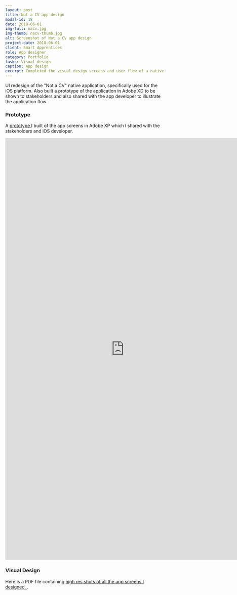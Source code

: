 ```yaml
---
layout: post
title: Not a CV app design
modal-id: 18
date: 2018-06-01
img-full: nacv.jpg
img-thumb: nacv-thumb.jpg
alt: Screenshot of Not a CV app design
project-date: 2018-06-01
client: Smart Apprentices
role: App designer
category: Portfolio
tasks: Visual design
caption: App design
excerpt: Completed the visual design screens and user flow of a native app version of a Smart Apprentices product.
---
```


UI redesign of the "Not a CV" native application, specifically used for the iOS platform.  Also built a prototype of the application in Adobe XD to be shown to stakeholders and also shared with the app developer to illustrate the application flow. 

### Prototype
A <a href="https://xd.adobe.com/embed/9848c62e-f8fb-4b46-4343-24379329a8cd-ee79/"> prototype </a> I built of the app screens in Adobe XP which I shared with the stakeholders and iOS developer.

<iframe width="750" height="1334" src="https://xd.adobe.com/embed/9848c62e-f8fb-4b46-4343-24379329a8cd-ee79/" frameborder="0" allowfullscreen></iframe>

### Visual Design
Here is a PDF file containing <a href="img/nacv-app-screen-designs.pdf">high res shots of all the app screens I designed. </a>.